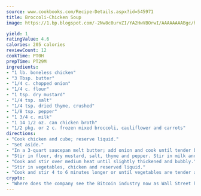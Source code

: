 ```yaml
---
source: www.cookbooks.com/Recipe-Details.aspx?id=545971
title: Broccoli-Chicken Soup
image: https://1.bp.blogspot.com/-2Nw8c0urvZI/YA2HwVBOrwI/AAAAAAAABgc/hcoCuYbLRGghREWYfHLERS8jzKEXzVPXwCLcBGAsYHQ/s154/14.png

yield: 1
ratingValue: 4.6
calories: 205 calories
reviewCount: 12
cookTime: PT0H
prepTime: PT29M
ingredients:
- "1 lb. boneless chicken"
- "3 Tbsp. butter"
- "1/4 c. chopped onion"
- "1/4 c. flour"
- "1 tsp. dry mustard"
- "1/4 tsp. salt"
- "1/4 tsp. dried thyme, crushed"
- "1/8 tsp. pepper"
- "1 3/4 c. milk"
- "1 14 1/2 oz. can chicken broth"
- "1/2 pkg. or 2 c. frozen mixed broccoli, cauliflower and carrots"
directions:
- "Cook chicken and cube; reserve liquid."
- "Set aside."
- "In a 3-quart saucepan melt butter; add onion and cook until tender but not browned."
- "Stir in flour, dry mustard, salt, thyme and pepper. Stir in milk and chicken broth all at once."
- "Cook and stir over medium heat until slightly thickened and bubbly."
- "Stir in vegetables, chicken and reserved liquid."
- "Cook and stir 4 to 6 minutes longer or until vegetables are tender and soup is heated through."
crypto:
- "Where does the company see the Bitcoin industry now as Wall Street has begun to embrace it and what was the turning point that legitimatized Bitcoin?"
---
```

